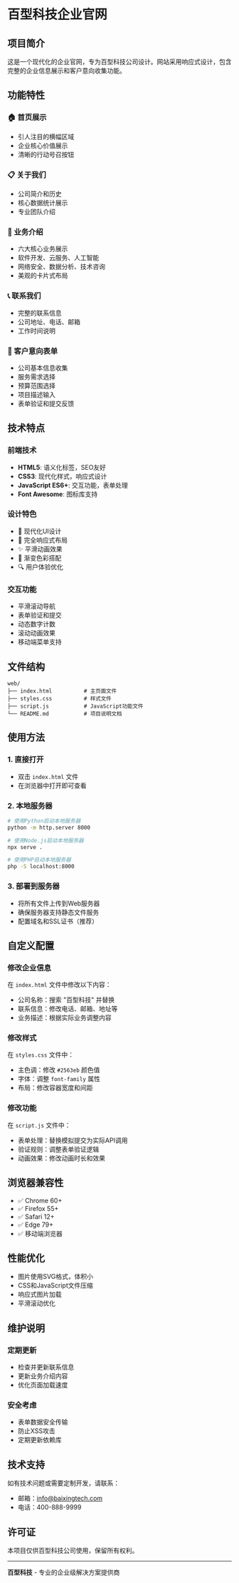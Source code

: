 # 百型科技企业官网

## 项目简介

这是一个现代化的企业官网，专为百型科技公司设计。网站采用响应式设计，包含完整的企业信息展示和客户意向收集功能。

## 功能特性

### 🏠 首页展示
- 引人注目的横幅区域
- 企业核心价值展示
- 清晰的行动号召按钮

### 📋 关于我们
- 公司简介和历史
- 核心数据统计展示
- 专业团队介绍

### 🚀 业务介绍
- 六大核心业务展示
- 软件开发、云服务、人工智能
- 网络安全、数据分析、技术咨询
- 美观的卡片式布局

### 📞 联系我们
- 完整的联系信息
- 公司地址、电话、邮箱
- 工作时间说明

### 📝 客户意向表单
- 公司基本信息收集
- 服务需求选择
- 预算范围选择
- 项目描述输入
- 表单验证和提交反馈

## 技术特点

### 前端技术
- **HTML5**: 语义化标签，SEO友好
- **CSS3**: 现代化样式，响应式设计
- **JavaScript ES6+**: 交互功能，表单处理
- **Font Awesome**: 图标库支持

### 设计特色
- 🎨 现代化UI设计
- 📱 完全响应式布局
- ✨ 平滑动画效果
- 🌈 渐变色彩搭配
- 🔍 用户体验优化

### 交互功能
- 平滑滚动导航
- 表单验证和提交
- 动态数字计数
- 滚动动画效果
- 移动端菜单支持

## 文件结构

```
web/
├── index.html          # 主页面文件
├── styles.css          # 样式文件
├── script.js           # JavaScript功能文件
└── README.md           # 项目说明文档
```

## 使用方法

### 1. 直接打开
- 双击 `index.html` 文件
- 在浏览器中打开即可查看

### 2. 本地服务器
```bash
# 使用Python启动本地服务器
python -m http.server 8000

# 使用Node.js启动本地服务器
npx serve .

# 使用PHP启动本地服务器
php -S localhost:8000
```

### 3. 部署到服务器
- 将所有文件上传到Web服务器
- 确保服务器支持静态文件服务
- 配置域名和SSL证书（推荐）

## 自定义配置

### 修改企业信息
在 `index.html` 文件中修改以下内容：
- 公司名称：搜索 "百型科技" 并替换
- 联系信息：修改电话、邮箱、地址等
- 业务描述：根据实际业务调整内容

### 修改样式
在 `styles.css` 文件中：
- 主色调：修改 `#2563eb` 颜色值
- 字体：调整 `font-family` 属性
- 布局：修改容器宽度和间距

### 修改功能
在 `script.js` 文件中：
- 表单处理：替换模拟提交为实际API调用
- 验证规则：调整表单验证逻辑
- 动画效果：修改动画时长和效果

## 浏览器兼容性

- ✅ Chrome 60+
- ✅ Firefox 55+
- ✅ Safari 12+
- ✅ Edge 79+
- ✅ 移动端浏览器

## 性能优化

- 图片使用SVG格式，体积小
- CSS和JavaScript文件压缩
- 响应式图片加载
- 平滑滚动优化

## 维护说明

### 定期更新
- 检查并更新联系信息
- 更新业务介绍内容
- 优化页面加载速度

### 安全考虑
- 表单数据安全传输
- 防止XSS攻击
- 定期更新依赖库

## 技术支持

如有技术问题或需要定制开发，请联系：
- 邮箱：info@baixingtech.com
- 电话：400-888-9999

## 许可证

本项目仅供百型科技公司使用，保留所有权利。

---

**百型科技** - 专业的企业级解决方案提供商 